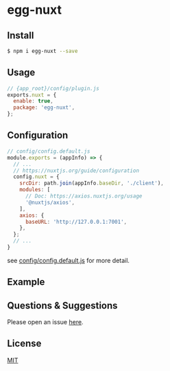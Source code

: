 # egg-nuxt

<!--
Description here.
-->

## Install

```bash
$ npm i egg-nuxt --save
```

## Usage

```js
// {app_root}/config/plugin.js
exports.nuxt = {
  enable: true,
  package: 'egg-nuxt',
};
```

## Configuration

```js
// config/config.default.js
module.exports = (appInfo) => {
  // ...
  // https://nuxtjs.org/guide/configuration
  config.nuxt = {
    srcDir: path.join(appInfo.baseDir, './client'),
    modules: [
      // Doc: https://axios.nuxtjs.org/usage
      '@nuxtjs/axios',
    ],
    axios: {
      baseURL: 'http://127.0.0.1:7001',
    },
  };
  // ...
}
```

see [config/config.default.js](config/config.default.js) for more detail.

## Example

<!-- example here -->

## Questions & Suggestions

Please open an issue [here](https://github.com/0ahz/egg-nuxt/issues).

## License

[MIT](LICENSE)
